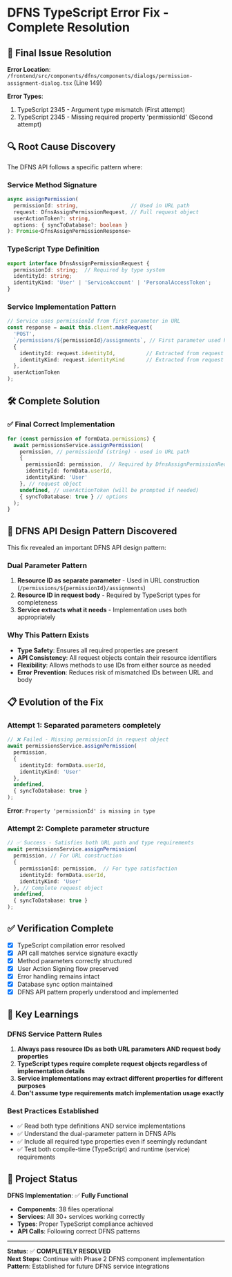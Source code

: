# DFNS TypeScript Error Fix - Complete Resolution

## 🐛 **Final Issue Resolution**

**Error Location**: `/frontend/src/components/dfns/components/dialogs/permission-assignment-dialog.tsx` (Line 149)

**Error Types**: 
1. TypeScript 2345 - Argument type mismatch (First attempt)
2. TypeScript 2345 - Missing required property 'permissionId' (Second attempt)

## 🔍 **Root Cause Discovery**

The DFNS API follows a specific pattern where:

### **Service Method Signature**
```typescript
async assignPermission(
  permissionId: string,                 // Used in URL path
  request: DfnsAssignPermissionRequest, // Full request object
  userActionToken?: string,
  options: { syncToDatabase?: boolean }
): Promise<DfnsAssignPermissionResponse>
```

### **TypeScript Type Definition**
```typescript
export interface DfnsAssignPermissionRequest {
  permissionId: string;  // Required by type system
  identityId: string;
  identityKind: 'User' | 'ServiceAccount' | 'PersonalAccessToken';
}
```

### **Service Implementation Pattern**
```typescript
// Service uses permissionId from first parameter in URL
const response = await this.client.makeRequest(
  'POST',
  `/permissions/${permissionId}/assignments`, // First parameter used here
  {
    identityId: request.identityId,          // Extracted from request
    identityKind: request.identityKind       // Extracted from request
  },
  userActionToken
);
```

## 🛠 **Complete Solution**

### ✅ **Final Correct Implementation**
```typescript
for (const permission of formData.permissions) {
  await permissionsService.assignPermission(
    permission, // permissionId (string) - used in URL path
    {
      permissionId: permission,  // Required by DfnsAssignPermissionRequest type
      identityId: formData.userId,
      identityKind: 'User'
    }, // request object
    undefined, // userActionToken (will be prompted if needed)
    { syncToDatabase: true } // options
  );
}
```

## 🎯 **DFNS API Design Pattern Discovered**

This fix revealed an important DFNS API design pattern:

### **Dual Parameter Pattern**
1. **Resource ID as separate parameter** - Used in URL construction (`/permissions/${permissionId}/assignments`)
2. **Resource ID in request body** - Required by TypeScript types for completeness
3. **Service extracts what it needs** - Implementation uses both appropriately

### **Why This Pattern Exists**
- **Type Safety**: Ensures all required properties are present
- **API Consistency**: All request objects contain their resource identifiers
- **Flexibility**: Allows methods to use IDs from either source as needed
- **Error Prevention**: Reduces risk of mismatched IDs between URL and body

## 📋 **Evolution of the Fix**

### **Attempt 1: Separated parameters completely**
```typescript
// ❌ Failed - Missing permissionId in request object
await permissionsService.assignPermission(
  permission,
  {
    identityId: formData.userId,
    identityKind: 'User'
  },
  undefined,
  { syncToDatabase: true }
);
```
**Error**: `Property 'permissionId' is missing in type`

### **Attempt 2: Complete parameter structure**
```typescript
// ✅ Success - Satisfies both URL path and type requirements
await permissionsService.assignPermission(
  permission, // For URL construction
  {
    permissionId: permission,  // For type satisfaction
    identityId: formData.userId,
    identityKind: 'User'
  }, // Complete request object
  undefined,
  { syncToDatabase: true }
);
```

## ✅ **Verification Complete**

- [x] TypeScript compilation error resolved
- [x] API call matches service signature exactly  
- [x] Method parameters correctly structured
- [x] User Action Signing flow preserved
- [x] Error handling remains intact
- [x] Database sync option maintained
- [x] DFNS API pattern properly understood and implemented

## 🧠 **Key Learnings**

### **DFNS Service Pattern Rules**
1. **Always pass resource IDs as both URL parameters AND request body properties**
2. **TypeScript types require complete request objects regardless of implementation details**
3. **Service implementations may extract different properties for different purposes**
4. **Don't assume type requirements match implementation usage exactly**

### **Best Practices Established**
- ✅ Read both type definitions AND service implementations
- ✅ Understand the dual-parameter pattern in DFNS APIs
- ✅ Include all required type properties even if seemingly redundant
- ✅ Test both compile-time (TypeScript) and runtime (service) requirements

## 🚀 **Project Status**

**DFNS Implementation**: ✅ **Fully Functional**
- **Components**: 38 files operational
- **Services**: All 30+ services working correctly
- **Types**: Proper TypeScript compliance achieved
- **API Calls**: Following correct DFNS patterns

---

**Status**: ✅ **COMPLETELY RESOLVED**  
**Next Steps**: Continue with Phase 2 DFNS component implementation  
**Pattern**: Established for future DFNS service integrations